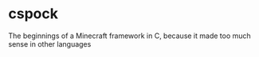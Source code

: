 cspock
======

The beginnings of a Minecraft framework in C, because it made too much sense in other languages
